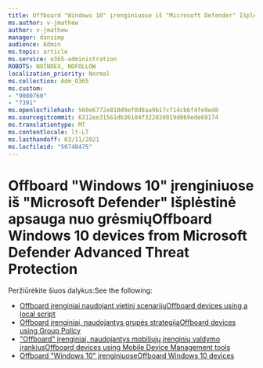 ```yaml
---
title: Offboard "Windows 10" įrenginiuose iš "Microsoft Defender" Išplėstinė apsauga nuo grėsmių
ms.author: v-jmathew
author: v-jmathew
manager: dansimp
audience: Admin
ms.topic: article
ms.service: o365-administration
ROBOTS: NOINDEX, NOFOLLOW
localization_priority: Normal
ms.collection: Adm_O365
ms.custom:
- "9000760"
- "7391"
ms.openlocfilehash: 560e6772e810d9ef0d8aa9b17cf14cb6f4fe9ed8
ms.sourcegitcommit: 6312ee31561db36104f32282d019d069ede69174
ms.translationtype: MT
ms.contentlocale: lt-LT
ms.lasthandoff: 03/11/2021
ms.locfileid: "50748475"
---
```

# <a name="offboard-windows-10-devices-from-microsoft-defender-advanced-threat-protection"></a><span data-ttu-id="5188a-102">Offboard "Windows 10" įrenginiuose iš "Microsoft Defender" Išplėstinė apsauga nuo grėsmių</span><span class="sxs-lookup"><span data-stu-id="5188a-102">Offboard Windows 10 devices from Microsoft Defender Advanced Threat Protection</span></span>

<span data-ttu-id="5188a-103">Peržiūrėkite šiuos dalykus:</span><span class="sxs-lookup"><span data-stu-id="5188a-103">See the following:</span></span>

- [<span data-ttu-id="5188a-104">Offboard įrenginiai naudojant vietinį scenarijų</span><span class="sxs-lookup"><span data-stu-id="5188a-104">Offboard devices using a local script</span></span>](https://go.microsoft.com/fwlink/?linkid=2143465)
- [<span data-ttu-id="5188a-105">Offboard įrenginiai, naudojantys grupės strategiją</span><span class="sxs-lookup"><span data-stu-id="5188a-105">Offboard devices using Group Policy</span></span>](https://go.microsoft.com/fwlink/?linkid=2143632)
- [<span data-ttu-id="5188a-106">"Offboard" įrenginiai, naudojantys mobiliųjų įrenginių valdymo įrankius</span><span class="sxs-lookup"><span data-stu-id="5188a-106">Offboard devices using Mobile Device Management tools</span></span>](https://go.microsoft.com/fwlink/?linkid=2143633)
- [<span data-ttu-id="5188a-107">Offboard "Windows 10" įrenginiuose</span><span class="sxs-lookup"><span data-stu-id="5188a-107">Offboard Windows 10 devices</span></span>](https://go.microsoft.com/fwlink/?linkid=2143629)
